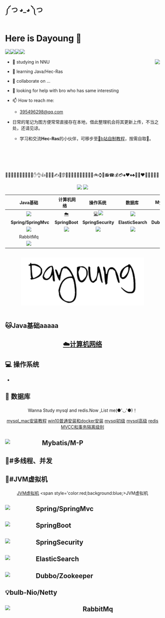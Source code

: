 ##        ༼ つ ◕_◕ ༽つ 

# Here is Dayoung 👋

![](https://img.shields.io/badge/%E7%86%9F%E6%82%89-%E7%BD%91%E7%BB%9CIO-critical)![](https://img.shields.io/badge/%E7%86%9F%E6%82%89-%E8%AE%A1%E7%AE%97%E6%9C%BA%E7%BD%91%E7%BB%9C-yellow)![](https://img.shields.io/badge/%E7%86%9F%E6%82%89-Redis-orange)![](https://img.shields.io/badge/%E7%B2%BE%E9%80%9A-Hec--Ras-informational)

                         

- 🔭  studying in NNU<img align="right" src="https://github-readme-stats.vercel.app/api?username=younggungun&theme=vue-dark" />
- 🌱  learning Java/Hec-Ras
- 👯  collaborate on ...
- 🤔  looking for help with bro who has same interesting
- 📫 How to reach me: 
  - 395496298@qq.com

- 日常的笔记为图方便常常直接存在本地，借此整理机会将其更新上传，不当之处，还请见谅。
  - 学习和交流**Hec-Ras**的小伙伴，可移步至[:strawberry:b站自制教程](https://space.bilibili.com/324055134?from=search&seid=14157179144142222780)，按需自取👀。

<br>
<br>
<br>
<br>
<br>
💜💝😃😄😅😆😋😎😍‍✌✋👌👍👊👋👏✍👣👂👃👅💋👑💍🌂🎷🎸🎺🎻🚲⌚⏰📻☎💰💳♠♥♦♣💯💘❤💓💔💕💖💗
<br>
<br>                                        

<div align="center">
    <a href=""> <img src="https://img.shields.io/badge/DaYoung-%E5%9C%A8%E7%BA%BF%E9%98%85%E8%AF%BB-blue"></a>
    <a href="https://space.bilibili.com/324055134?from=search&seid=14157179144142222780"> <img src="https://img.shields.io/badge/DaYoung-B%E7%AB%99%E4%B8%BB%E9%A1%B5-blue"></a>


| &nbsp;Java基础&nbsp; | &nbsp;计算机网络&nbsp;&nbsp;&nbsp; |                  &nbsp;操作系统&nbsp;&nbsp;                  | &nbsp;数据库&nbsp;&nbsp;|Mybatis/M-P&nbsp;&nbsp;|&nbsp;多线程&nbsp;|
| :---: | :----: | :---: | :----: | :----: | :----: |
| [<img src="https://gimg2.baidu.com/image_search/src=http%3A%2F%2Favatar.csdn.net%2Fblogpic%2F20141208225207671.jpg&refer=http%3A%2F%2Favatar.csdn.net&app=2002&size=f9999,10000&q=a80&n=0&g=0n&fmt=jpeg?sec=1629015725&t=1c5eccba0de6a5e2f05651ad977c72ce" width="50px">](#java基础) | [:cloud:](#cloud-计算机网络) | [:computer:](#computer-操作系统)<img src="https://pics6.baidu.com/feed/f9dcd100baa1cd11a441450443ea3bfac2ce2d1a.jpeg?token=2852b7216bb37005ff7749cfcbdeac9f" width="50px"> | [<img src="https://gimg2.baidu.com/image_search/src=http%3A%2F%2Fimg.php.cn%2Fupload%2Farticle%2F000%2F000%2F032%2F5cf62a3a58f87710.png&refer=http%3A%2F%2Fimg.php.cn&app=2002&size=f9999,10000&q=a80&n=0&g=0n&fmt=jpeg?sec=1629015615&t=64811cececfd51adf983a282196087fe" width="70px">](#floppy_disk-数据库) |[<img src="https://mybatis.org/images/mybatis-logo.png" width="70px">](#Mybatis/M-P)|[:rocket:](#多线程、并发)|
| &nbsp;&nbsp;&nbsp;**Spring/SpringMvc**&nbsp; | **SpringBoot** | **SpringSecurity** | **ElasticSearch** |**Dubbo/Zookeeper**|**NIO**/**Netty**|
| [<img src="https://spring.io/images/spring-logo-9146a4d3298760c2e7e49595184e1975.svg" width="60px">](#Spring/SpringMvc) | [<img src="https://spring.io/images/spring-logo-9146a4d3298760c2e7e49595184e1975.svg" width="60px">](#SpringBoot) | [<img src="https://spring.io/images/spring-logo-9146a4d3298760c2e7e49595184e1975.svg" width="50px">](#SpringSecurity) | [<img src="https://images.contentstack.io/v3/assets/bltefdd0b53724fa2ce/blt280217a63b82a734/5bbdaacf63ed239936a7dd56/elastic-logo.svg" width="50px">](#ElasticSearch) |[<img src="https://gimg2.baidu.com/image_search/src=http%3A%2F%2Fs1.ax1x.com%2F2020%2F05%2F17%2FYRgHpQ.png&refer=http%3A%2F%2Fs1.ax1x.com&app=2002&size=f9999,10000&q=a80&n=0&g=0n&fmt=jpeg?sec=1629015597&t=33992f50ebcbedfeb96eb163e46d8868" width="50px">](#Dubbo/Zookeeper)| [:bulb:](#bulb-Nio/Netty) |
| RabbitMq |  |  |  ||  |
| [<img src="https://gimg2.baidu.com/image_search/src=http%3A%2F%2Fpic2.zhimg.com%2Fv2-b8c175db815ba5eaa86bd7024e7f1743_1440w.jpg%3Fsource%3D172ae18b&refer=http%3A%2F%2Fpic2.zhimg.com&app=2002&size=f9999,10000&q=a80&n=0&g=0n&fmt=jpeg?sec=1629015686&t=576f0d0cac1dd04b370daee12b8bc97e" width="50px">](#RabbitMq) |  |  |  ||  |

<br>

<div align="center">
    <img src="https://github.com/younggungun/younggungun/blob/main/images/dayoung.PNG" width="400px">
</div>
<br>

## <p align="left">:cat:Java基础aaaaa</p>















##  <a href="https://github.com/younggungun/younggungun/blob/main/Notes/%E8%AE%A1%E7%AE%97%E6%9C%BA%E7%BD%91%E7%BB%9C/%E8%AE%A1%E7%BD%91%E8%87%AA%E7%BB%93.md">:cloud:计算机网络</a> 





## <p align="left">:computer: 操作系统</p>

- 







## <p align="left">:floppy_disk: 数据库</p>


Wanna Study mysql and redis.Now ,List me(●'◡'●)！

<a href="https://github.com/younggungun/younggungun/blob/main/Notes/mysql/1_1%E5%AE%89%E8%A3%85Mac%E7%B3%BB%E7%BB%9F%E4%B8%AD%E5%AE%89%E8%A3%85MySQL.pdf">mysql_mac安装教程</a>
<a href="https://github.com/younggungun/younggungun/blob/main/Notes/mysql/1_2win10%E5%AE%89%E8%A3%85Mysql5.7.pdf">win10普通安装和docker安装</a>
<a href="https://github.com/younggungun/younggungun/blob/main/Notes/mysql/2_1Mysql%E5%9F%BA%E7%A1%80.md">mysql初级</a>
<a href="https://github.com/younggungun/younggungun/blob/main/Notes/mysql/2_2Mysql%E9%AB%98%E7%BA%A7.md">mysql高级</a>
<a href="https://github.com/younggungun/younggungun/blob/main/Notes/mysql/Redis.md">redis</a>
<a href="https://mp.weixin.qq.com/s/oOL4yradD5w73VsrfoyneA">MVCC和事务隔离级别</a>

## <img src="https://mybatis.org/images/mybatis-logo.png" align='left' width="120px"><p align="left">Mybatis/M-P</p>











## <p align="left">:rocket:#多线程、并发</p>





## <p align="left">:rocket:#JVM虚拟机</p>
<a href="https://github.com/younggungun/younggungun/blob/main/Notes/jvm%E8%99%9A%E6%8B%9F%E6%9C%BA/JVM%E8%99%9A%E6%8B%9F%E6%9C%BA.md">JVM虚拟机</a>
  <span style='color:red;background:blue;>JVM虚拟机</span>






## <img src="https://spring.io/images/spring-logo-9146a4d3298760c2e7e49595184e1975.svg" align='left' width="100px"><p align="left">Spring/SpringMvc
</p>












## <img src="https://spring.io/images/spring-logo-9146a4d3298760c2e7e49595184e1975.svg" align='left' width="100px"><p align="left">SpringBoot
</p>










## <img src="https://spring.io/images/spring-logo-9146a4d3298760c2e7e49595184e1975.svg" align='left' width="100px"><p align="left">SpringSecurity
</p>










## <img src="https://images.contentstack.io/v3/assets/bltefdd0b53724fa2ce/blt280217a63b82a734/5bbdaacf63ed239936a7dd56/elastic-logo.svg" align='left' width="100px"><p align="left">ElasticSearch</p>










## <img src="https://gimg2.baidu.com/image_search/src=http%3A%2F%2Fs1.ax1x.com%2F2020%2F05%2F17%2FYRgHpQ.png&refer=http%3A%2F%2Fs1.ax1x.com&app=2002&size=f9999,10000&q=a80&n=0&g=0n&fmt=jpeg?sec=1629015597&t=33992f50ebcbedfeb96eb163e46d8868" align='left' width="100px"><p align="left">Dubbo/Zookeeper</p>







## <p align="left">:bulb:bulb-Nio/Netty</p>








## <img src="https://gimg2.baidu.com/image_search/src=http%3A%2F%2Fpic2.zhimg.com%2Fv2-b8c175db815ba5eaa86bd7024e7f1743_1440w.jpg%3Fsource%3D172ae18b&refer=http%3A%2F%2Fpic2.zhimg.com&app=2002&size=f9999,10000&q=a80&n=0&g=0n&fmt=jpeg?sec=1629015686&t=576f0d0cac1dd04b370daee12b8bc97e" align='left' width="100px">RabbitMq
